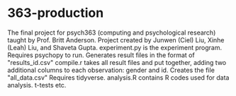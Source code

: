 # 363-production
The final project for psych363 (computing and psychological research) taught by Prof. Britt Anderson.
Project created by Junwen (Ciel) Liu, Xinhe (Leah) Liu, and Shaveta Gupta.
experiment.py is the experiment program. Requires psychopy to run. Generates result files in the format of "results_id.csv"
compile.r takes all result files and put together, adding two additional columns to each observation: gender and id. Creates the file "all_data.csv" Requires tidyverse.
analysis.R contains R codes used for data analysis. t-tests etc.
